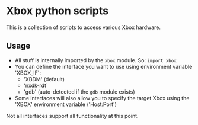 # Xbox python scripts

This is a collection of scripts to access various Xbox hardware.

## Usage

* All stuff is internally imported by the `xbox` module. So: `import xbox`
* You can define the interface you want to use using environment variable 'XBOX_IF':
  * 'XBDM' (default)
  * 'nxdk-rdt`
  * 'gdb' (auto-detected if the `gdb` module exists)
* Some interfaces will also allow you to specify the target Xbox using the 'XBOX' environment variable ('Host:Port')

Not all interfaces support all functionality at this point.
